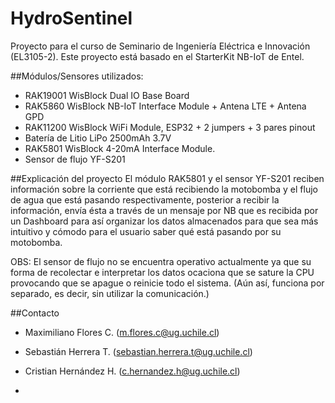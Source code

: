 # HydroSentinel
Proyecto para el curso de Seminario de Ingeniería Eléctrica e Innovación (EL3105-2).
Este proyecto está basado en el StarterKit NB-IoT de Entel.

##Módulos/Sensores utilizados:
- RAK19001 WisBlock Dual IO Base Board
- RAK5860 WisBlock NB-IoT Interface Module + Antena LTE + Antena GPD
- RAK11200 WisBlock WiFi Module, ESP32 + 2 jumpers + 3 pares pinout
- Batería de Litio LiPo 2500mAh 3.7V
- RAK5801 WisBlock 4-20mA Interface Module.
- Sensor de flujo YF-S201

##Explicación del proyecto
El módulo RAK5801 y el sensor YF-S201 reciben información sobre la corriente que está recibiendo la motobomba y el flujo de agua que está pasando respectivamente, posterior a recibir la información, envía ésta a través de un mensaje por NB que es recibida por un Dashboard para así organizar los datos almacenados para que sea más intuitivo y cómodo para el usuario saber qué está pasando por su motobomba.

OBS: El sensor de flujo no se encuentra operativo actualmente ya que su forma de recolectar e interpretar los datos ocaciona que se sature la CPU provocando que se apague o reinicie todo el sistema. (Aún así, funciona por separado, es decir, sin utilizar la comunicación.)

##Contacto
- Maximiliano Flores C. (m.flores.c@ug.uchile.cl)
- Sebastián Herrera T. (sebastian.herrera.t@ug.uchile.cl)
- Cristian Hernández H. (c.hernandez.h@ug.uchile.cl)

- 
